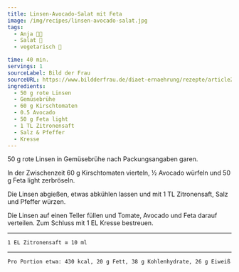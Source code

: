 ```yaml
---
title: Linsen-Avocado-Salat mit Feta
image: /img/recipes/linsen-avocado-salat.jpg
tags:
  - Anja 👩‍🍳
  - Salat️ 🥗
  - vegetarisch 🌿

time: 40 min.
servings: 1
sourceLabel: Bild der Frau
sourceURL: https://www.bildderfrau.de/diaet-ernaehrung/rezepte/article216231237/Linsen-Avocado-Salat-mit-Feta.html
ingredients:
  - 50 g rote Linsen 
  - Gemüsebrühe 
  - 60 g Kirschtomaten 
  - 0.5 Avocado 
  - 50 g Feta light 
  - 1 TL Zitronensaft 
  - Salz & Pfeffer 
  - Kresse 
---
```


50 g rote Linsen in Gemüsebrühe nach Packungsangaben garen.

In der Zwischenzeit 60 g Kirschtomaten vierteln, &half; Avocado würfeln und 50 g Feta light zerbröseln.

Die Linsen abgießen, etwas abkühlen lassen und mit 1 TL Zitronensaft, Salz und Pfeffer würzen.

Die Linsen auf einen Teller füllen und Tomate, Avocado und Feta darauf verteilen. Zum Schluss mit 1 EL Kresse bestreuen.

<p></p>

***
    1 EL Zitronensaft ≅ 10 ml
***

	Pro Portion etwa: 430 kcal, 20 g Fett, 38 g Kohlenhydrate, 26 g Eiweiß
